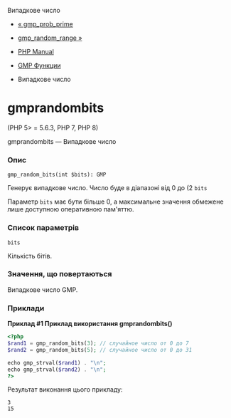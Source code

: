Випадкове число

-   [« gmp\_prob\_prime](function.gmp-prob-prime.html)
    
-   [gmp\_random\_range »](function.gmp-random-range.html)
    
-   [PHP Manual](index.html)
    
-   [GMP Функции](ref.gmp.html)
    
-   Випадкове число
    

# gmprandombits

(PHP 5> = 5.6.3, PHP 7, PHP 8)

gmprandombits — Випадкове число

### Опис

```methodsynopsis
gmp_random_bits(int $bits): GMP
```

Генерує випадкове число. Число буде в діапазоні від 0 до (2 `bits`

Параметр `bits` має бути більше 0, а максимальне значення обмежене лише доступною оперативною пам'яттю.

### Список параметрів

`bits`

Кількість бітів.

### Значення, що повертаються

Випадкове число GMP.

### Приклади

**Приклад #1 Приклад використання **gmprandombits()****

```php
<?php
$rand1 = gmp_random_bits(3); // случайное число от 0 до 7
$rand2 = gmp_random_bits(5); // случайное число от 0 до 31

echo gmp_strval($rand1) . "\n";
echo gmp_strval($rand2) . "\n";
?>
```

Результат виконання цього прикладу:

```
3
15
```